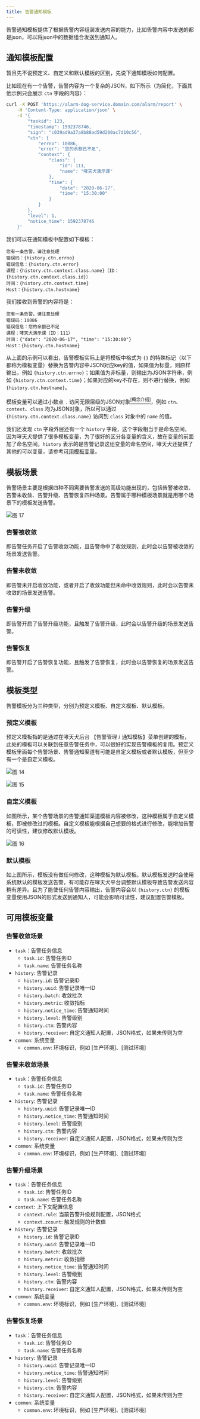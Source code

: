 ```yaml
---
title: 告警通知模板
---
```


告警通知模板提供了根据告警内容组装发送内容的能力，比如告警内容中发送的都是json，可以将json中的数据组合发送到通知人。

## 通知模板配置

暂且先不说预定义、自定义和默认模板的区别，先说下通知模板如何配置。

比如现在有一个告警，告警内容为一个复杂的JSON，如下所示（为简化，下面其他示例只会展示 `ctn` 字段的内容）：

```bash
curl -X POST 'https://alarm-dog-service.domain.com/alarm/report' \
    -H 'Content-Type: application/json' \
    -d '{
        "taskid": 123,
        "timestamp": 1592378746,
        "sign": "c039ad9a37a8b88ad59d200ac7d10c56",
        "ctn": {
            "errno": 10086,
            "error": "您的余额已不足",
            "context": {
                "class": {
                    "id": 111,
                    "name": "哮天犬演示课"
                },
                "time": {
                    "date": "2020-06-17",
                    "time": "15:30:00"
                }
            }
        },
        "level": 1,
        "notice_time": 1592378746
    }'
```

我们可以在通知模板中配置如下模板：

```
您有一条告警，请注意处理
错误码：{history.ctn.errno}
错误信息：{history.ctn.error}
课程：{history.ctn.context.class.name}（ID：{history.ctn.context.class.id}）
时间：{history.ctn.context.time}
Host：{history.ctn.hostname}
```

我们接收到告警的内容将是：

```
您有一条告警，请注意处理
错误码：10086
错误信息：您的余额已不足
课程：哮天犬演示课（ID：111）
时间：{"date": "2020-06-17", "time": "15:30:00"}
Host：{history.ctn.hostname}
```

从上面的示例可以看出，告警模板实际上是将模板中格式为 `{}` 的特殊标记（以下都称为模板变量）替换为告警内容中JSON对应key的值，如果值为标量，则原样输出，例如 `{history.ctn.errno}`；如果值为非标量，则输出为JSON字符串，例如 `{history.ctn.context.time}`；如果对应的key不存在，则不进行替换，例如 `{history.ctn.hostname}`。

模板变量可以通过小数点 `.` 访问无限层级的JSON对象[<sup>[概念介绍]</sup>](../preface/concept.md#json数据类型)，例如 `ctn`、`context`、`class` 均为JSON对象，所以可以通过 `{history.ctn.context.class.name}` 访问到 `class` 对象中的 `name` 的值。

我们还发现 `ctn` 字段外层还有一个 `history` 字段，这个字段相当于是命名空间，因为哮天犬提供了很多模板变量，为了很好的区分各变量的含义，故在变量的前面加了命名空间。`history` 表示的是告警记录这组变量的命名空间，哮天犬还提供了其他的可以变量，请参考[可用模板变量](#可用模板变量)。


## 模板场景

告警场景主要是根据四种不同需要告警发送的高级功能出现的，包括告警被收敛、告警未收敛、告警升级、告警恢复四种场景。告警属于哪种模板场景就是用哪个场景下的模板发送告警。

![图 17](../../images/d2d5e989b08fecbb558537b5c3db62bf2b9915e0103fe33de607a0d05f9d2519.png)  


### 告警被收敛

即告警任务开启了告警收敛功能，且告警命中了收敛规则，此时会以告警被收敛的场景发送告警。


### 告警未收敛

即告警未开启收敛功能，或者开启了收敛功能但未命中收敛规则，此时会以告警未收敛的场景发送告警。


### 告警升级

即告警开启了告警升级功能，且触发了告警升级，此时会以告警升级的场景发送告警。


### 告警恢复

即告警开启了告警恢复功能，且触发了告警恢复，此时会以告警恢复的场景发送告警。


## 模板类型

告警模板分为三种类型，分别为预定义模板、自定义模板、默认模板。


### 预定义模板

预定义模板指的是通过在哮天犬后台 【告警管理 / 通知模板】菜单创建的模板，此处的模板可以关联到任意告警任务中，可以很好的实现告警模板的复用。预定义模板里面每个告警场景、告警通知渠道有可能是自定义模板或者默认模板，但至少有一个是自定义模板。

![图 14](../../images/42bb2539b306c2118ff5d632d5b2fd13fcdb7108717969f07959d48d321b034e.png)  

![图 15](../../images/5d48aedb41eab2d1f41a9d66a831df23f71413808735536b08df73388567164b.png)  


### 自定义模板

如图所示，某个告警场景的告警通知渠道模板内容被修改，这种模板属于自定义模板，即被修改过的模板。自定义模板能根据自己想要的格式进行修改，能增加告警的可读性，建议修改默认模板。

![图 16](../../images/5be6cf4792e5744e767b42c7a8314387c613aa29a7c7097d5992eb975220d5fe.png)  


### 默认模板

如上图所示，模板没有做任何修改，这种模板为默认模板。默认模板发送时会使用系统默认的模板发送告警，有可能存在哮天犬平台调整默认模板导致告警发送内容稍有差异。且为了能使任何告警内容输出，告警内容会以 `{history.ctn}` 的模板变量使用JSON的形式发送到通知人，可能会影响可读性，建议配置告警模板。


## 可用模板变量

### 告警收敛场景

- `task`：告警任务信息
  - `task.id`: 告警任务ID
  - `task.name`: 告警任务名称
- `history`: 告警记录
  - `history.id`: 告警记录ID
  - `history.uuid`: 告警记录唯一ID
  - `history.batch`: 收敛批次
  - `history.metric`: 收敛指标
  - `history.notice_time`: 告警通知时间
  - `history.level`: 告警级别
  - `history.ctn`: 告警内容
  - `history.receiver`: 自定义通知人配置，JSON格式，如果未传则为空
- `common`: 系统变量
  - `common.env`: 环境标识，例如 [生产环境]、[测试环境]


### 告警未收敛场景

- `task`：告警任务信息
  - `task.id`: 告警任务ID
  - `task.name`: 告警任务名称
- `history`: 告警记录
  - `history.uuid`: 告警记录唯一ID
  - `history.notice_time`: 告警通知时间
  - `history.level`: 告警级别
  - `history.ctn`: 告警内容
  - `history.receiver`: 自定义通知人配置，JSON格式，如果未传则为空
- `common`: 系统变量
  - `common.env`: 环境标识，例如 [生产环境]、[测试环境]


### 告警升级场景

- `task`：告警任务信息
  - `task.id`: 告警任务ID
  - `task.name`: 告警任务名称
- `context`: 上下文配置信息
  - `context.rule`: 当前告警升级规则配置，JSON格式
  - `context.zcount`: 触发规则的计数值
- `history`: 告警记录
  - `history.id`: 告警记录ID
  - `history.uuid`: 告警记录唯一ID
  - `history.batch`: 收敛批次
  - `history.metric`: 收敛指标
  - `history.notice_time`: 告警通知时间
  - `history.level`: 告警级别
  - `history.ctn`: 告警内容
  - `history.receiver`: 自定义通知人配置，JSON格式，如果未传则为空
- `common`: 系统变量
  - `common.env`: 环境标识，例如 [生产环境]、[测试环境]


### 告警恢复场景

- `task`：告警任务信息
  - `task.id`: 告警任务ID
  - `task.name`: 告警任务名称
- `history`: 告警记录
  - `history.uuid`: 告警记录唯一ID
  - `history.notice_time`: 告警通知时间
  - `history.level`: 告警级别
  - `history.ctn`: 告警内容
  - `history.receiver`: 自定义通知人配置，JSON格式，如果未传则为空
- `common`: 系统变量
  - `common.env`: 环境标识，例如 [生产环境]、[测试环境]


